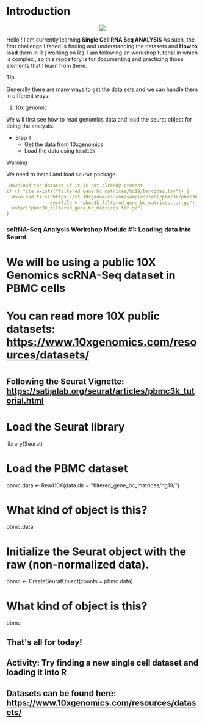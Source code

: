 # Introduction
<p align="center">
  <img src="https://github.com/user-attachments/assets/0b65aa41-29cd-4f4e-9323-526eaec00aae" style="max-width: 75%; height: auto;">
</p>

Hello ! I am currently learning **Single Cell RNA Seq ANALYSIS**
As such, the first challenge I faced is finding and understanding the datasets and **How to load** them in R ( working on R ).
I am following an workshop tutorial in which is complex , so this repository is for documenting and practicing those elements that I learn from there. 

>[!TIP]
> Generally there are many ways to get the data sets and we can handle them in different ways.

1. 10x genomic

We will first see how to read genomics data and load the seurat object for doing the analysis.
* Step 1
  * Get the data from [10xgenomics](https://cf.10xgenomics.com/samples/cell-exp/3.0.0/)
  * Load the data using `Read10X`
> [!WARNING]
> We need to install and load  `Seurat` package.

```yaml annotate
 Download the dataset if it is not already present
if (! file.exists("filtered_gene_bc_matrices/hg19/barcodes.tsv")) {
  download.file("https://cf.10xgenomics.com/samples/cell/pbmc3k/pbmc3k_filtered_gene_bc_matrices.tar.gz",
                destfile = "pbmc3k_filtered_gene_bc_matrices.tar.gz")
  untar("pbmc3k_filtered_gene_bc_matrices.tar.gz")
} 
```


### scRNA-Seq Analysis Workshop Module #1: Loading data into Seurat ###

# We will be using a public 10X Genomics scRNA-Seq dataset in PBMC cells
# You can read more 10X public datasets: https://www.10xgenomics.com/resources/datasets/
#

## Following the Seurat Vignette: https://satijalab.org/seurat/articles/pbmc3k_tutorial.html ##
# Load the Seurat library
library(Seurat)

# Load the PBMC dataset
pbmc.data <- Read10X(data.dir = "filtered_gene_bc_matrices/hg19/")

# What kind of object is this?
pbmc.data

# Initialize the Seurat object with the raw (non-normalized data).
pbmc <- CreateSeuratObject(counts = pbmc.data)

# What kind of object is this?
pbmc

## That's all for today! ##
## Activity: Try finding a new single cell dataset and loading it into R ##
## Datasets can be found here: https://www.10xgenomics.com/resources/datasets/ ##
```
